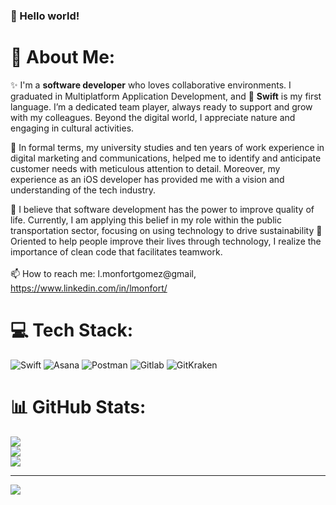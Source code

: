 ### 👋 Hello world! 

# 💫 About Me:

✨ I'm a **software developer** who loves collaborative environments. I graduated in Multiplatform Application Development, and 🍏 **Swift** is my first language. I’m a dedicated team player, always ready to support and grow with my colleagues. Beyond the digital world, I appreciate nature and engaging in cultural activities.

🔭 In formal terms, my university studies and ten years of work experience in digital marketing and communications, helped me to identify and anticipate customer needs with meticulous attention to detail. Moreover, my experience as an iOS developer has provided me with a vision and understanding of the tech industry.

📲 I believe that software development has the power to improve quality of life. Currently, I am applying this belief in my role within the public transportation sector, focusing on using technology to drive sustainability 🌱 Oriented to help people improve their lives through technology, I realize the importance of clean code that facilitates teamwork.<br><br>📫 How to reach me: l.monfortgomez@gmail, https://www.linkedin.com/in/lmonfort/

# 💻 Tech Stack:
![Swift](https://img.shields.io/badge/swift-F54A2A?style=for-the-badge&logo=swift&logoColor=white) 
![Asana](https://img.shields.io/badge/Asana-%23000000.svg?style=for-the-badge&logo=asana&logoColor=white) 
![Postman](https://img.shields.io/badge/Postman-%23000000.svg?style=for-the-badge&logo=postman&logoColor=white) 
![Gitlab](https://img.shields.io/badge/Gitlab-%23000000.svg?style=for-the-badge&logo=gitlab&logoColor=white) 
![GitKraken](https://img.shields.io/badge/GitKraken-179287?style=for-the-badge&logo=gitkraken&logoColor=white)

# 📊 GitHub Stats:
![](https://github-readme-stats.vercel.app/api?username=laumonfort&theme=dark&hide_border=false&include_all_commits=true&count_private=true)<br/>
![](https://github-readme-streak-stats.herokuapp.com/?user=laumonfort&theme=dark&hide_border=false)<br/>
![](https://github-readme-stats.vercel.app/api/top-langs/?username=laumonfort&theme=dark&hide_border=false&include_all_commits=true&count_private=true&layout=compact)

---
[![](https://visitcount.itsvg.in/api?id=laumonfort&icon=0&color=0)](https://visitcount.itsvg.in)

<!-- Proudly created with GPRM ( https://gprm.itsvg.in ) -->
<!--
**laumonfort/laumonfort** is a ✨ _special_ ✨ repository because its `README.md` (this file) appears on your GitHub profile.

Here are some ideas to get you started:

- 🔭 I’m currently working on ...
- 👯 I’m looking to collaborate on ...
- 🤔 I’m looking for help with ...
- 💬 Ask me about ...
- 📫 How to reach me: ...
- 😄 Pronouns: ...
- ⚡ Fun fact: ...
-->
